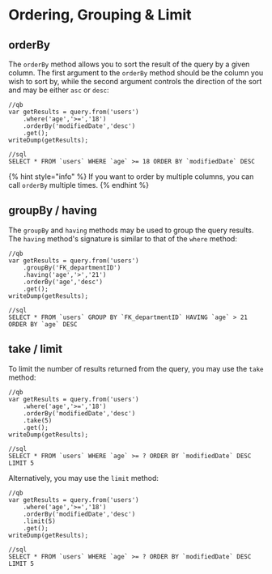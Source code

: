 # Ordering, Grouping & Limit

## orderBy

The `orderBy` method allows you to sort the result of the query by a given column. The first argument to the `orderBy` method should be the column you wish to sort by, while the second argument controls the direction of the sort and may be either `asc` or `desc`:

```text
//qb
var getResults = query.from('users')
    .where('age','>=','18')
    .orderBy('modifiedDate','desc')
    .get();
writeDump(getResults);

//sql
SELECT * FROM `users` WHERE `age` >= 18 ORDER BY `modifiedDate` DESC
```

{% hint style="info" %}
If you want to order by multiple columns, you can call `orderBy` multiple times.
{% endhint %}

## groupBy / having

The `groupBy` and `having` methods may be used to group the query results. The `having` method's signature is similar to that of the `where` method:

```text
//qb
var getResults = query.from('users')
    .groupBy('FK_departmentID')
    .having('age','>','21')
    .orderBy('age','desc')
    .get();
writeDump(getResults);

//sql
SELECT * FROM `users` GROUP BY `FK_departmentID` HAVING `age` > 21 ORDER BY `age` DESC
```

## take / limit

To limit the number of results returned from the query, you may use the `take` method:

```text
//qb
var getResults = query.from('users')
    .where('age','>=','18')
    .orderBy('modifiedDate','desc')
    .take(5)
    .get();
writeDump(getResults);

//sql
SELECT * FROM `users` WHERE `age` >= ? ORDER BY `modifiedDate` DESC LIMIT 5
```

Alternatively, you may use the `limit` method:

```text
//qb
var getResults = query.from('users')
    .where('age','>=','18')
    .orderBy('modifiedDate','desc')
    .limit(5)
    .get();
writeDump(getResults);

//sql
SELECT * FROM `users` WHERE `age` >= ? ORDER BY `modifiedDate` DESC LIMIT 5
```

